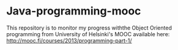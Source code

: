 # Java-programming-mooc
This repository is to monitor my progress withthe Object Oriented programming from University of Helsinki's MOOC available here: http://mooc.fi/courses/2013/programming-part-1/
